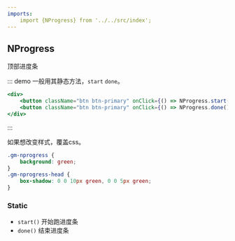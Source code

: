 ```yaml
---
imports:
    import {NProgress} from '../../src/index';
---
```


## NProgress

顶部进度条

::: demo 一般用其静态方法，`start` `done`。

```jsx
<div>
    <button className="btn btn-primary" onClick={() => NProgress.start()}>start</button>
    <button className="btn btn-primary" onClick={() => NProgress.done()}>end</button>
</div>
```
:::

如果想改变样式，覆盖css。

```css
.gm-nprogress {
    background: green;
}
.gm-nprogress-head {
    box-shadow: 0 0 10px green, 0 0 5px green;
}
```

### Static
- `start()` 开始跑进度条
- `done()` 结束进度条